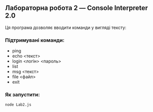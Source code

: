 ## Лабораторна робота 2 — Console Interpreter 2.0

Ця програма дозволяє вводити команди у вигляді тексту:

### Підтримувані команди:

- ping
- echo <текст>
- login <логін> <пароль>
- list
- msg <user> <текст>
- file <user> <файл>
- exit

### Як запустити:

```bash
node Lab2.js